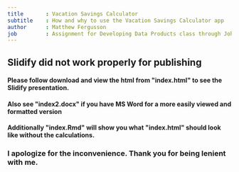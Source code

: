 ```yaml
---
title       : Vacation Savings Calculator
subtitle    : How and why to use the Vacation Savings Calculator app
author      : Matthew Fergusson
job         : Assignment for Developing Data Products class through Johns Hopkins
---
```


## Slidify did not work properly for publishing 

#### Please follow download and view the html from "index.html" to see the Slidify presentation.

#### Also see "index2.docx" if you have MS Word for a more easily viewed and formatted version

#### Additionally "index.Rmd" will show you what "index.html" should look like without the calculations.

### I apologize for the inconvenience. Thank you for being lenient with me.